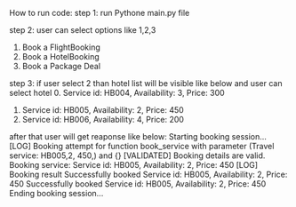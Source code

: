 How to run code:
step 1:
run Pythone main.py file

step 2:
user can select options like 1,2,3
1. Book a FlightBooking
2. Book a HotelBooking
3. Book a Package Deal

step 3:
if user select 2 than hotel list will be visible like below and user can select hotel
0. Service id: HB004, Availability: 3, Price: 300
1. Service id: HB005, Availability: 2, Price: 450
2. Service id: HB006, Availability: 4, Price: 200

after that user will get reaponse like below:
Starting booking session...
[LOG] Booking attempt for function book_service with parameter (Travel service: HB005,2, 450,) and {}
[VALIDATED] Booking details are valid.
Booking service: Service id: HB005, Availability: 2, Price: 450
[LOG] Booking result Successfully booked Service id: HB005, Availability: 2, Price: 450
Successfully booked Service id: HB005, Availability: 2, Price: 450
Ending booking session...